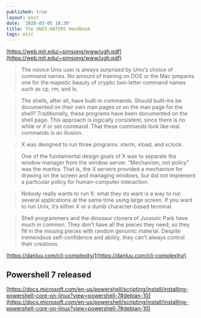 ```yaml
---
published: true
layout: post
date: '2020-03-05 18:30'
title: The UNIX-HATERS Handbook
tags: misc 
---
```

[https://web.mit.edu/~simsong/www/ugh.pdf](https://web.mit.edu/~simsong/www/ugh.pdf)

> The novice Unix user is always surprised by Unix’s choice of command names. No amount of training on DOS or the Mac prepares one for the majestic beauty of cryptic two-letter command names such as cp, rm, and ls.

>  The shells, after all, have built-in commands. Should built-ins be documented on their own man pages or on the man page for the shell? Traditionally, these programs have been documented on the shell page. This approach is logically consistent, since there is no while or if or set command. That these commands look like real commands is an illusion.

> X was designed to run three programs: xterm, xload, and xclock. 

> One of the fundamental design goals of X was to separate the window manager from the window server. “Mechanism, not policy” was the mantra. That is, the X servers provided a mechanism for drawing on the screen and managing windows, but did not implement a particular policy for human-computer interaction.

> Nobody really wants to run X: what they do want is a way to run several applications at the same time using large screen. If you want to run Unix, it’s either X or a dumb character-based terminal.

> Shell programmers and the dinosaur cloners of Jurassic Park have much in common. They don’t have all the pieces they need, so they fill in the missing pieces with random genomic material. Despite tremendous self-confidence and ability, they can’t always control their creations.

[https://danluu.com/cli-complexity/](https://danluu.com/cli-complexity/)

## Powershell 7 released

[https://docs.microsoft.com/en-us/powershell/scripting/install/installing-powershell-core-on-linux?view=powershell-7#debian-10](https://docs.microsoft.com/en-us/powershell/scripting/install/installing-powershell-core-on-linux?view=powershell-7#debian-10)
